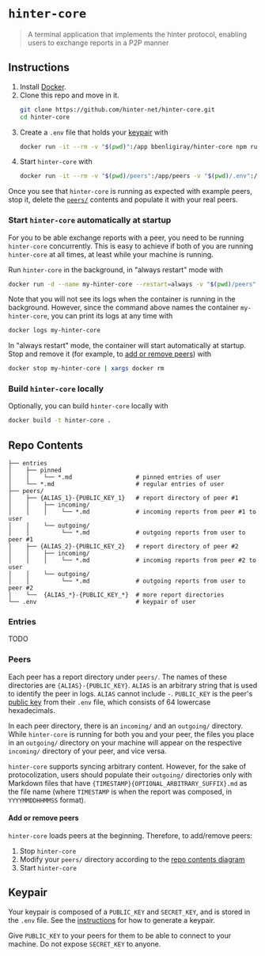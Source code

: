 # `hinter-core`

> A terminal application that implements the hinter protocol, enabling users to exchange reports in a P2P manner

## Instructions

1. Install [Docker](https://docs.docker.com/engine/install/).
2. Clone this repo and move in it.
    ```sh
    git clone https://github.com/hinter-net/hinter-core.git
    cd hinter-core
    ```
3. Create a `.env` file that holds your [keypair](#keypair) with
    ```sh
    docker run -it --rm -v "$(pwd)":/app bbenligiray/hinter-core npm run generate-keys
    ```
4. Start `hinter-core` with
    ```sh
    docker run -it --rm -v "$(pwd)/peers":/app/peers -v "$(pwd)/.env":/app/.env bbenligiray/hinter-core
    ```

Once you see that `hinter-core` is running as expected with example peers, stop it, delete the [`peers/`](#peers) contents and populate it with your real peers.

### Start `hinter-core` automatically at startup

For you to be able exchange reports with a peer, you need to be running `hinter-core` concurrently.
This is easy to achieve if both of you are running `hinter-core` at all times, at least while your machine is running.

Run `hinter-core` in the background, in "always restart" mode with
```sh
docker run -d --name my-hinter-core --restart=always -v "$(pwd)/peers":/app/peers -v "$(pwd)/.env":/app/.env bbenligiray/hinter-core
```

Note that you will not see its logs when the container is running in the background.
However, since the command above names the container `my-hinter-core`, you can print its logs at any time with
```sh
docker logs my-hinter-core
```

In "always restart" mode, the container will start automatically at startup.
Stop and remove it (for example, to [add or remove peers](#add-or-remove-peers)) with
```sh
docker stop my-hinter-core | xargs docker rm
```

### Build `hinter-core` locally

Optionally, you can build `hinter-core` locally with
```sh
docker build -t hinter-core .
```
## Repo Contents

```
├── entries
│    ├── pinned
│    │    └── *.md                  # pinned entries of user
│    └── *.md                       # regular entries of user
├── peers/
│    ├── {ALIAS_1}-{PUBLIC_KEY_1}   # report directory of peer #1
│    │    ├── incoming/
│    │    │    └── *.md             # incoming reports from peer #1 to user
│    │    └── outgoing/
│    │         └── *.md             # outgoing reports from user to peer #1
│    ├── {ALIAS_2}-{PUBLIC_KEY_2}   # report directory of peer #2
│    │    ├── incoming/
│    │    │    └── *.md             # incoming reports from peer #2 to user
│    │    └── outgoing/
│    │         └── *.md             # outgoing reports from user to peer #2
│    └──  {ALIAS_*}-{PUBLIC_KEY_*}  # more report directories
└── .env                            # keypair of user
```

### Entries

TODO

### Peers

Each peer has a report directory under `peers/`.
The names of these directories are `{ALIAS}-{PUBLIC_KEY}`.
`ALIAS` is an arbitrary string that is used to identify the peer in logs.
`ALIAS` cannot include `-`.
`PUBLIC_KEY` is the peer's [public key](#keypair) from their `.env` file, which consists of 64 lowercase hexadecimals.

In each peer directory, there is an `incoming/` and an `outgoing/` directory.
While `hinter-core` is running for both you and your peer, the files you place in an `outgoing/` directory on your machine will appear on the respective `incoming/` directory of your peer, and vice versa.

`hinter-core` supports syncing arbitrary content.
However, for the sake of protocolization, users should populate their `outgoing/` directories only with Markdown files that have `{TIMESTAMP}{OPTIONAL_ARBITRARY_SUFFIX}.md` as the file name (where `TIMESTAMP` is when the report was composed, in `YYYYMMDDHHMMSS` format).

#### Add or remove peers

`hinter-core` loads peers at the beginning.
Therefore, to add/remove peers:
1. Stop `hinter-core`
2. Modify your `peers/` directory according to the [repo contents diagram](#repo-contents)
3. Start `hinter-core`

## Keypair

Your keypair is composed of a `PUBLIC_KEY` and `SECRET_KEY`, and is stored in the `.env` file.
See the [instructions](#instructions) for how to generate a keypair.

Give `PUBLIC_KEY` to your peers for them to be able to connect to your machine.
Do not expose `SECRET_KEY` to anyone.
